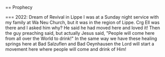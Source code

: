 == Prophecy

=== 2022: Dream of Revival in Lippe
I was at a Sunday night service with my family at Wa Neu Church, but it was in the region of Lippe.
Crg Ell was there and I asked him why? He said he had moved here and loved it!
Then the guy preaching said, but actually Jesus said, "People will come here from all over the World to drink!"
In the same way we have these healing springs here at Bad Salzuflen and Bad Oeynhausen the Lord will start a movement here
where people will come and drink of Him!
